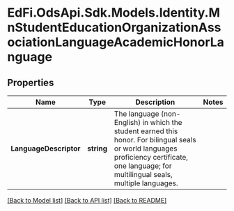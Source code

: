 # EdFi.OdsApi.Sdk.Models.Identity.MnStudentEducationOrganizationAssociationLanguageAcademicHonorLanguage
## Properties

Name | Type | Description | Notes
------------ | ------------- | ------------- | -------------
**LanguageDescriptor** | **string** | The language (non-English) in which the student earned this honor. For bilingual seals or world languages proficiency certificate, one language; for multilingual seals, multiple languages. | 

[[Back to Model list]](../README.md#documentation-for-models) [[Back to API list]](../README.md#documentation-for-api-endpoints) [[Back to README]](../README.md)

